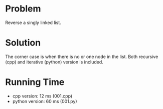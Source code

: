 # Problem

Reverse a singly linked list.

# Solution

The corner case is when there is no or one node in the list. Both recursive (cpp) and iterative (python) version is included.

# Running Time

- cpp version: 12 ms (001.cpp)
- python version: 60 ms (001.py)